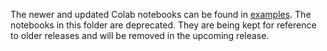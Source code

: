 The newer and updated Colab notebooks can be found in [examples](../../examples/notebooks).
The notebooks in this folder are deprecated. They are being kept for reference to older releases and will be removed in the upcoming release.